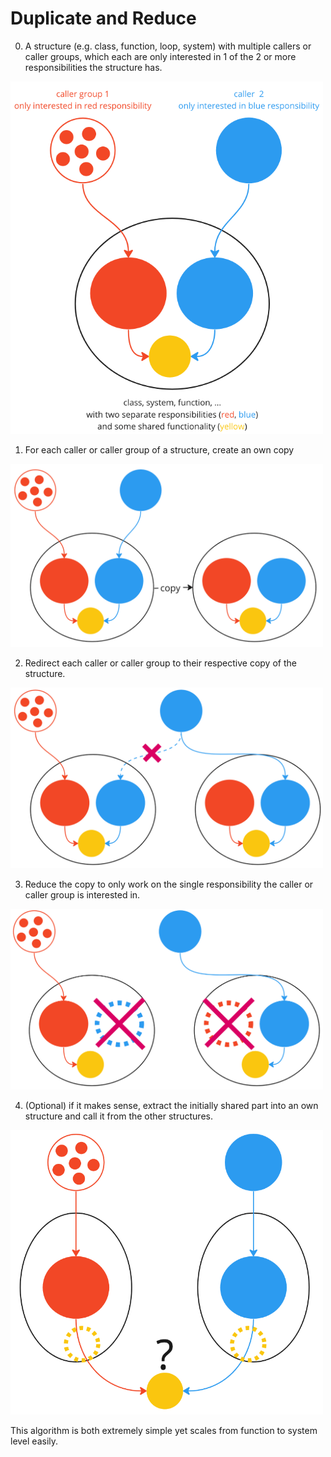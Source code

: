 # Duplicate and Reduce
0. A structure (e.g. class, function, loop, system) with multiple callers or caller groups, which each are only interested in 1 of the 2 or more responsibilities the structure has.

<img src="../imgs/dr1.png" width="500">

1. For each caller or caller group of a structure, create an own copy

<img src="../imgs/dr2.png" width="500">

2. Redirect each caller or caller group to their respective copy of the structure.

<img src="../imgs/dr3.png" width="500">

3. Reduce the copy to only work on the single responsibility the caller or caller group is interested in.

<img src="../imgs/dr4.png" width="500">

4. (Optional) if it makes sense, extract the initially shared part into an own structure and call it from the other structures.

<img src="../imgs/dr5.png" width="500">

This algorithm is both extremely simple yet scales from function to system level easily.

